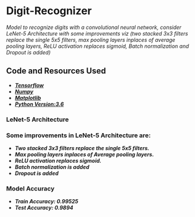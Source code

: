 # Digit-Recognizer


*Model to recognize digits with a convolutional neural network, consider LeNet-5 Architecture with some improvements viz (two stacked 3x3 
filters replace the single 5x5 filters, max pooling layers inplaces of average pooling layers, ReLU activation replaces sigmoid, 
Batch normalization and Dropout is added)*

## Code and Resources Used 
* ***[Tensorflow](https://www.tensorflow.org/)***
* ***[Numpy](https://numpy.org/)***
* ***[Matplotlib](https://matplotlib.org/)***
* ***[Python Version:3.6](https://www.python.org/downloads/release/python-360/)*** 

### LeNet-5 Architecture

### Some improvements in LeNet-5 Architecture are:
* ***Two stacked 3x3 filters replace the single 5x5 filters.***
* ***Max pooling layers inplaces of Average pooling layers.***
* ***ReLU activation replaces sigmoid.***
* ***Batch normalization is added***
* ***Dropout is added***

### Model Accuracy
* ***Train Accuracy: 0.99525***
* ***Test Accuracy: 0.9894***
